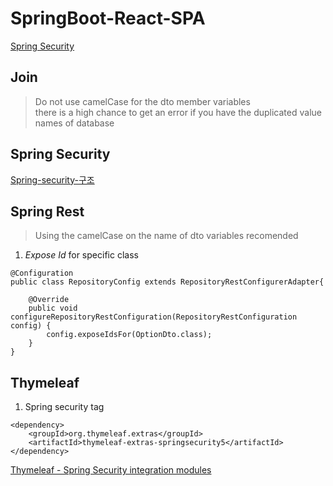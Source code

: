 
# SpringBoot-React-SPA

[Spring Security](#security)



## Join

> Do not use camelCase for the dto member variables  
> there is a high chance to get an error if you have the duplicated value names of database

## Spring Security
<a name="security"></a>
[Spring-security-구조](https://minwan1.github.io/2017/03/25/2017-03-25-spring-security-theory/)


## Spring Rest

> Using the camelCase on the name of dto variables recomended 

1. *Expose Id* for specific class
```
@Configuration
public class RepositoryConfig extends RepositoryRestConfigurerAdapter{

	@Override
	public void configureRepositoryRestConfiguration(RepositoryRestConfiguration config) {
		config.exposeIdsFor(OptionDto.class);
	}
}
```



## Thymeleaf
1. Spring security tag

```
<dependency>
	<groupId>org.thymeleaf.extras</groupId>
	<artifactId>thymeleaf-extras-springsecurity5</artifactId>
</dependency>
```

[Thymeleaf - Spring Security integration modules](https://github.com/thymeleaf/thymeleaf-extras-springsecurity)



